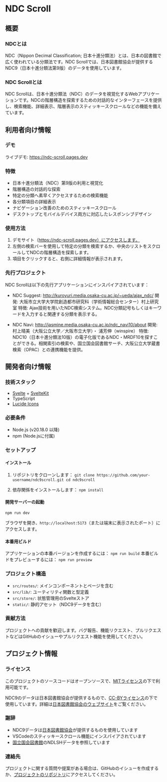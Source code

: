 # NDC Scroll

## 概要
### NDCとは
NDC（Nippon Decimal Classification; 日本十進分類法）とは、日本の図書館で広く使われている分類法です。NDC Scrollでは、日本図書館協会が提供するNDC9（日本十進分類法第9版）のデータを使用しています。

### NDC Scrollとは
NDC Scrollは、日本十進分類法（NDC）のデータを視覚化するWebアプリケーションです。NDCの階層構造を探索するための対話的なインターフェースを提供し、検索機能、詳細表示、階層表示のスティッキースクロールなどの機能を備えています。

## 利用者向け情報
### デモ
ライブデモ: https://ndc-scroll.pages.dev

### 特徴
- 日本十進分類法（NDC）第9版の利用と視覚化
- 階層構造の対話的な探索
- 特定の分類へ素早くアクセスするための検索機能
- 各分類項目の詳細表示
- ナビゲーション改善のためのスティッキースクロール
- デスクトップとモバイルデバイス両方に対応したレスポンシブデザイン

### 使用方法
1. デモサイト（https://ndc-scroll.pages.dev）にアクセスします。
2. 左側の検索バーを使用して特定の分類を検索するか、中央のリストをスクロールしてNDCの階層構造を探索します。
3. 項目をクリックすると、右側に詳細情報が表示されます。

### 先行プロジェクト
NDC Scrollは以下の先行アプリケーションにインスパイアされています：

- NDC Suggest: http://kuroyuri.media.osaka-cu.ac.jp/~ueda/ajax_ndc/
  開発: 大阪市立大学大学院創造都市研究科（学術情報総合センター）村上研究室
  特徴: Ajax技術を用いたNDC検索システム。NDC分類記号もしくはキーワードを入力すると関連する分類を表示する。

- NDC Navi: http://jasmine.media.osaka-cu.ac.jp/ndc_navi10/about
  開発: 村上晴美（大阪公立大学／大阪市立大学）・ 浦芳伸（winspire）
  特徴: NDC10（日本十進分類法10版）の電子化版であるNDC・MRDF10を探すことができる。相関索引の検索や、国立国会図書館サーチ、大阪公立大学蔵書検索（OPAC）との連携機能を提供。

## 開発者向け情報
### 技術スタック
- [Svelte](https://svelte.dev/) + [SvelteKit](https://kit.svelte.dev/)
- TypeScript
- [Lucide Icons](https://lucide.dev/)

### 必要条件
- Node.js (v20.18.0 以降)
- npm (Node.jsに付属)

### セットアップ
#### インストール
1. リポジトリをクローンします：
``
git clone https://github.com/your-username/ndc9scroll.git
cd ndc9scroll
``

2. 依存関係をインストールします：
``
npm install
``

#### 開発サーバーの起動
``
npm run dev
``

ブラウザを開き、`http://localhost:5173`（または端末に表示されたポート）にアクセスします。

#### 本番用ビルド
アプリケーションの本番バージョンを作成するには：
``
npm run build
``
本番ビルドをプレビューするには：
``
npm run preview
``

### プロジェクト構造
- `src/routes/`: メインコンポーネントとページを含む
- `src/lib/`: ユーティリティ関数と型定義
- `src/store/`: 状態管理用のSvelteストア
- `static/`: 静的アセット（NDC9データを含む）

### 貢献方法
プロジェクトへの貢献を歓迎します。バグ報告、機能リクエスト、プルリクエストなどはGitHubのイシューやプルリクエスト機能を使用してください。

## プロジェクト情報
### ライセンス
このプロジェクトのソースコードはオープンソースで、[MITライセンス](LICENSE)の下で利用可能です。

NDC9のデータは日本図書館協会が提供するもので、[CC-BYライセンス](https://creativecommons.org/licenses/by/4.0/)の下で使用しています。詳細は[日本図書館協会のウェブサイト](https://www.jla.or.jp/committees/bunrui/tabid/789/Default.aspx)をご覧ください。

### 謝辞
- NDC9データは[日本図書館協会](https://www.jla.or.jp/)が提供するものを使用しています
- VSCodeのスティッキースクロール機能にインスパイアされています
- [国立国会図書館](https://www.ndl.go.jp/)のNDLSHデータを参照しています

### 連絡先
プロジェクトに関する質問や提案がある場合は、GitHubのイシューを作成するか、[プロジェクトのリポジトリ](https://github.com/your-username/ndc9scroll)にアクセスしてください。
